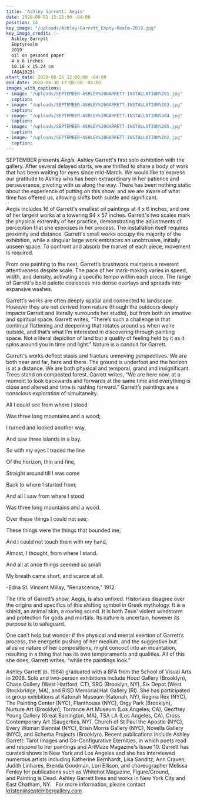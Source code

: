 ```yaml
---
title: 'Ashley Garrett: Aegis'
date: 2020-09-01 15:22:00 -04:00
position: 14
key_image: "/uploads/Ashley-Garrett_Empty-Realm-2019.jpg"
key_image_credit: |-
  Ashley Garrett
  Emptyrealm
  2019
  oil on gessoed paper
  4 x 6 inches
  10.16 x 15.24 cm
  (AGA1025)
start_date: 2020-06-26 12:00:00 -04:00
end_date: 2020-08-30 17:00:00 -04:00
images_with_captions:
- image: "/uploads/SEPTEMBER-ASHLEY%20GARRETT-INSTALLATION%201.jpg"
  caption: 
- image: "/uploads/SEPTEMBER-ASHLEY%20GARRETT-INSTALLATION%203.jpg"
  caption: 
- image: "/uploads/SEPTEMBER-ASHLEY%20GARRETT-INSTALLATION%204.jpg"
  caption: 
- image: "/uploads/SEPTEMBER-ASHLEY%20GARRETT-INSTALLATION%205.jpg"
  caption: 
- image: "/uploads/SEPTEMBER-ASHLEY%20GARRETT-INSTALLATION%202.jpg"
  caption: 
---
```


SEPTEMBER presents *Aegis*, Ashley Garrett's first solo exhibition with the gallery. After several delayed starts, we are thrilled to share a body of work that has been waiting for eyes since mid-March. We would like to express our gratitude to Ashley who has been extraordinary in her patience and perseverance, pivoting with us along the way. There has been nothing static about the experience of putting on this show, and we are aware of what time has offered us, allowing shifts both subtle and significant. 

Aegis includes 16 of Garrett's smallest oil paintings at 4 x 6 inches, and one of her largest works at a towering 94 x 57 inches. Garrett's two scales mark the physical extremity of her practice, demonstrating the adjustments of perception that she exercises in her process. The installation itself requires proximity and distance. Garrett's small works occupy the majority of the exhibition, while a singular large work embraces an unobtrusive, initially unseen space. To confront and absorb the marvel of each piece, movement is required.

From one painting to the next, Garrett’s brushwork maintains a reverent attentiveness despite scale. The pace of her mark-making varies in speed, width, and density, activating a specific tempo within each piece. The range of Garrett's bold palette coalesces into dense overlays and spreads into expansive washes. 

Garrett’s works are often deeply spatial and connected to landscape. However they are not derived from nature (though the outdoors deeply impacts Garrett and literally surrounds her studio), but from both an emotive and spiritual space. Garrett writes, “There’s such a challenge in that continual flattening and deepening that rotates around us when we’re outside, and that’s what I’m interested in discovering through painting space. Not a literal depiction of land but a quality of feeling held by it as it spins around you in time and light.” Nature is a conduit for Garrett.

Garrett's works deflect stasis and fracture unmoving perspectives. We are both near and far, here and there. The ground is underfoot and the horizon is at a distance. We are both physical and temporal, grand and insignificant. Trees stand on composted forest. Garrett writes, “We are here now, at a moment to look backwards and forwards at the same time and everything is close and altered and time is rushing forward.” Garrett’s paintings are a conscious exploration of simultaneity.


All I could see from where I stood 

Was three long mountains and a wood;

I turned and looked another way,

And saw three islands in a bay.

So with my eyes I traced the line

Of the horizon, thin and fine,

Straight around till I was come

Back to where I started from;

And all I saw from where I stood

Was three long mountains and a wood.

Over these things I could not see;

These things were the things that bounded me;

And I could not touch them with my hand,

Almost, I thought, from where I stand.

And all at once things seemed so small

My breath came short, and scarce at all.


-Edna St. Vincent Millay, "Renascence," 1912


The title of Garrett’s show, Aegis, is also unfixed. Historians disagree over the origins and specifics of this shifting symbol in Greek mythology. It is a shield, an animal skin, a roaring sound. It is both Zeus' violent windstorm and protection for gods and mortals. Its nature is uncertain, however its purpose is to safeguard.

One can’t help but wonder if the physical and mental exertion of Garrett’s process, the energetic pushing of her medium, and the suggestive but allusive nature of her compositions, might concoct into an incantation, resulting in a thing that has its own temperaments and qualities. All of this she does, Garrett writes, “while the paintings look.”

Ashley Garrett (b. 1984) graduated with a BFA from the School of Visual Arts in 2008. Solo and two-person exhibitions include Hood Gallery (Brooklyn), Chase Gallery (West Hartford, CT), SRO (Brooklyn, NY), Six Depot (West Stockbridge, MA), and RISD Memorial Hall Gallery (RI). She has participated in group exhibitions at Katonah Museum (Katonah, NY), Regina Rex (NYC), The Painting Center (NYC), Planthouse (NYC), Orgy Park (Brooklyn), Nurture Art (Brooklyn), Torrance Art Museum (Los Angeles, CA), Geoffrey Young Gallery (Great Barrington, MA), TSA LA (Los Angeles, CA), Cross Contemporary Art (Saugerties, NY), Church of St Paul the Apostle (NYC), Every Woman Biennial (NYC), Brian Morris Gallery (NYC), Novella Gallery (NYC), and Schema Projects (Brooklyn). Recent publications include Ashley Garrett: Tarot Images and Co-Configurative Eternities, in which poets read and respond to her paintings and ArtMaze Magazine's Issue 10. Garrett has curated shows in New York and Los Angeles and she has interviewed numerous artists including Katherine Bernhardt, Lisa Sanditz, Ann Craven, Judith Linhares, Brenda Goodman, Lori Ellison, and choreographer Melissa Fenley for publications such as Whitehot Magazine, Figure/Ground, and Painting is Dead. Ashley Garrett lives and works in New York City and East Chatham, NY.
 
For more information, please contact kristen@septembergallery.com